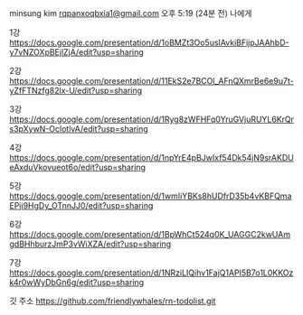 
minsung kim <rqpanxoqbxia1@gmail.com>
오후 5:19 (24분 전)
나에게

1강
https://docs.google.com/presentation/d/1oBMZt3Oo5usIAvkiBFijpJAAhbD-y7vNZOXpBEjlZjA/edit?usp=sharing

2강
https://docs.google.com/presentation/d/11EkS2e7BCOl_AFnQXmrBe6e9u7t-yZfFTNzfg82lx-U/edit?usp=sharing

3강
https://docs.google.com/presentation/d/1Ryg8zWFHFq0YruGVjuRUYL6KrQrs3pXywN-OclotlvA/edit?usp=sharing

4강
https://docs.google.com/presentation/d/1npYrE4pBJwIxf54Dk54jN9srAKDUeAxduVkovueot6o/edit?usp=sharing

5강
https://docs.google.com/presentation/d/1wmIiYBKs8hUDfrD35b4vKBFQmaEPji9HgDy_OTnnJJ0/edit?usp=sharing

6강
https://docs.google.com/presentation/d/1BpWhCt524q0K_UAGGC2kwUAmgdBHhburzJmP3vWiXZA/edit?usp=sharing

7강
https://docs.google.com/presentation/d/1NRziLIQihv1FajQ1API5B7o1L0KKOzk4r0wWyDbGn6g/edit?usp=sharing

깃 주소
https://github.com/friendlywhales/rn-todolist.git
